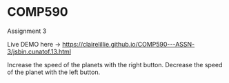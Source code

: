 # COMP590
Assignment 3


Live DEMO here -> https://clairelillie.github.io/COMP590---ASSN-3/jsbin.cunatof.13.html

Increase the speed of the planets with the right button.
Decrease the speed of the planet with the left button.


